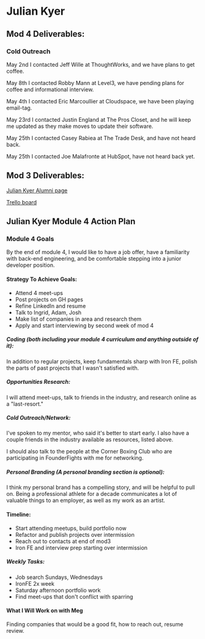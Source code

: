 # Julian Kyer

## Mod 4 Deliverables:

### Cold Outreach

May 2nd I contacted Jeff Wille at ThoughtWorks, and we have plans to get coffee.

May 8th I contacted Robby Mann at Level3, we have pending plans for coffee and informational interview.

May 4th I contacted Eric Marcoullier at Cloudspace, we have been playing email-tag.

May 23rd I contacted Justin England at The Pros Closet, and he will keep me updated as they make moves to update their software.

May 25th I contacted Casey Rabiea at The Trade Desk, and have not heard back.

May 25th I contacted Joe Malafronte at HubSpot, have not heard back yet.

## Mod 3 Deliverables:


[Julian Kyer Alumni page](https://www.turing.io/alumni/julian-kyer)

[Trello board](https://trello.com/b/bS2iVCj4/job-tracker)

## Julian Kyer Module 4 Action Plan 

### Module 4 Goals
By the end of module 4, I would like to have a job offer, have a familiarity with back-end engineering, and be comfortable stepping into a junior developer position.

#### Strategy To Achieve Goals:
* Attend 4 meet-ups
* Post projects on GH pages
* Refine LinkedIn and resume
* Talk to Ingrid, Adam, Josh
* Make list of companies in area and research them
* Apply and start interviewing by second week of mod 4

##### Coding (both including your module 4 curriculum and anything outside of it):
In addition to regular projects, keep fundamentals sharp with Iron FE, polish the parts of past projects that I wasn't satisfied with.
##### Opportunities Research:
I will attend meet-ups, talk to friends in the industry, and research online as a "last-resort."
##### Cold Outreach/Network:
I've spoken to my mentor, who said it's better to start early. I also have a couple friends in the industry available as resources, listed above.

I should also talk to the people at the Corner Boxing Club who are participating in FounderFights with me for networking.
##### Personal Branding *(A personal branding section is optional)*:
I think my personal brand has a compelling story, and will be helpful to pull on. Being a professional athlete for a decade communicates a lot of valuable things to an employer, as well as my work as an artist.
#### Timeline:
* Start attending meetups, build portfolio now
* Refactor and publish projects over intermission
* Reach out to contacts at end of mod3
* Iron FE and interview prep starting over intermission

##### Weekly Tasks:
* Job search Sundays, Wednesdays
* IronFE 2x week
* Saturday afternoon portfolio work
* Find meet-ups that don't conflict with sparring
#### What I Will Work on with Meg
Finding companies that would be a good fit, how to reach out, resume review.


